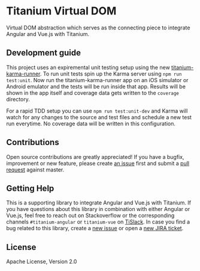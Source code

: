# Titanium Virtual DOM

Virtual DOM abstraction which serves as the connecting piece to integrate Angular and Vue.js with Titanium.

## Development guide

This project uses an expiremental unit testing setup using the new [titanium-karma-runner](https://github.com/appcelerator/titanium-karma-runner). To run unit tests spin up the Karma server using `npm run test:unit`. Now run the titanium-karma-runner app on an iOS simulator or Android emulator and the tests will be run inside that app. Results will be shown in the app itself and coverage data gets written to the `coverage` directory.

For a rapid TDD setup you can use `npm run test:unit-dev` and Karma will watch for any changes to the source and test files and schedule a new test run everytime. No coverage data will be written in this configuration.

## Contributions

Open source contributions are greatly appreciated! If you have a bugfix, improvement or new feature, please create
[an issue](https://github.com/appcelerator-modules/titanium-socketio/issues/new) first and submit a [pull request](https://github.com/appcelerator-modules/titanium-socketio/pulls/new) against master.

## Getting Help

This is a supporting library to integrate Angular and Vue.js with Titanium. If you have questions about this library in combination with either Angular or Vue.js, feel free to reach out on Stackoverflow or the corresponding channels
`#titanium-angular` or `titanium-vue` on [TiSlack](http://tislack.org). In case you find a bug related to this library, create a [new issue](/issues/new)
or open a [new JIRA ticket](https://jira.appcelerator.org).

## License

Apache License, Version 2.0
